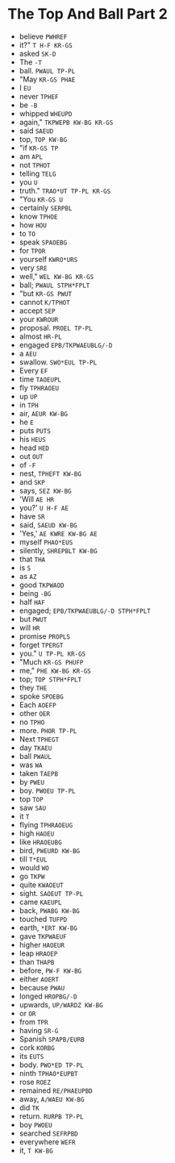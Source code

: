 # The Top And Ball Part 2

* believe `PWHREF`
* it?" `T H-F KR-GS`
* asked `SK-D`
* The `-T`
* ball. `PWAUL TP-PL`
* "May `KR-GS PHAE`
* I `EU`
* never `TPHEF`
* be `-B`
* whipped `WHEUPD`
* again," `TKPWEPB KW-BG KR-GS`
* said `SAEUD`
* top, `TOP KW-BG`
* "if `KR-GS TP`
* am `APL`
* not `TPHOT`
* telling `TELG`
* you `U`
* truth." `TRAO*UT TP-PL KR-GS`
* "You `KR-GS U`
* certainly `SERPBL`
* know `TPHOE`
* how `HOU`
* to `TO`
* speak `SPAOEBG`
* for `TPOR`
* yourself `KWRO*URS`
* very `SRE`
* well," `WEL KW-BG KR-GS`
* ball; `PWAUL STPH*FPLT`
* "but `KR-GS PWUT`
* cannot `K/TPHOT`
* accept `SEP`
* your `KWROUR`
* proposal. `PROEL TP-PL`
* almost `HR-PL`
* engaged `EPB/TKPWAEUBLG/-D`
* a `AEU`
* swallow. `SWO*EUL TP-PL`
* Every `EF`
* time `TAOEUPL`
* fly `TPHRAOEU`
* up `UP`
* in `TPH`
* air, `AEUR KW-BG`
* he `E`
* puts `PUTS`
* his `HEUS`
* head `HED`
* out `OUT`
* of `-F`
* nest, `TPHEFT KW-BG`
* and `SKP`
* says, `SEZ KW-BG`
* 'Will `AE HR`
* you?' `U H-F AE`
* have `SR`
* said, `SAEUD KW-BG`
* 'Yes,' `AE KWRE KW-BG AE`
* myself `PHAO*EUS`
* silently, `SHREPBLT KW-BG`
* that `THA`
* is `S`
* as `AZ`
* good `TKPWAOD`
* being `-BG`
* half `HAF`
* engaged; `EPB/TKPWAEUBLG/-D STPH*FPLT`
* but `PWUT`
* will `HR`
* promise `PROPLS`
* forget `TPERGT`
* you." `U TP-PL KR-GS`
* "Much `KR-GS PHUFP`
* me," `PHE KW-BG KR-GS`
* top; `TOP STPH*FPLT`
* they `THE`
* spoke `SPOEBG`
* Each `AOEFP`
* other `OER`
* no `TPHO`
* more. `PHOR TP-PL`
* Next `TPHEGT`
* day `TKAEU`
* ball `PWAUL`
* was `WA`
* taken `TAEPB`
* by `PWEU`
* boy. `PWOEU TP-PL`
* top `TOP`
* saw `SAU`
* it `T`
* flying `TPHRAOEUG`
* high `HAOEU`
* like `HRAOEUBG`
* bird, `PWEURD KW-BG`
* till `T*EUL`
* would `WO`
* go `TKPW`
* quite `KWAOEUT`
* sight. `SAOEUT TP-PL`
* came `KAEUPL`
* back, `PWABG KW-BG`
* touched `TUFPD`
* earth, `*ERT KW-BG`
* gave `TKPWAEUF`
* higher `HAOEUR`
* leap `HRAOEP`
* than `THAPB`
* before, `PW-F KW-BG`
* either `AOERT`
* because `PWAU`
* longed `HROPBG/-D`
* upwards, `UP/WARDZ KW-BG`
* or `OR`
* from `TPR`
* having `SR-G`
* Spanish `SPAPB/EURB`
* cork `KORBG`
* its `EUTS`
* body. `PWO*ED TP-PL`
* ninth `TPHAO*EUPBT`
* rose `ROEZ`
* remained `RE/PHAEUPBD`
* away, `A/WAEU KW-BG`
* did `TK`
* return. `RURPB TP-PL`
* boy `PWOEU`
* searched `SEFRPBD`
* everywhere `WEFR`
* it, `T KW-BG`
